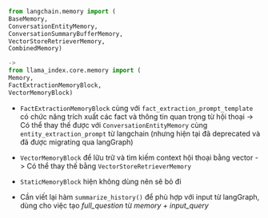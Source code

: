 
```python
from langchain.memory import (
BaseMemory, 
ConversationEntityMemory,
ConversationSummaryBufferMemory, 
VectorStoreRetrieverMemory, 
CombinedMemory)

-> 
from llama_index.core.memory import (
Memory, 
FactExtractionMemoryBlock, 
VectorMemoryBlock)
```

- `FactExtractionMemoryBlock` cùng với `fact_extraction_prompt_template` có chức năng trích xuất các fact và thông tin quan trọng từ hội thoại 
	-> Có thể thay thế được với `ConversationEntityMemory` cùng `entity_extraction_prompt` từ langchain (nhưng hiện tại đã deprecated và đã được migrating qua langGraph)

- `VectorMemoryBlock` để lữu trữ và tìm kiếm context hội thoại bằng vector
	-> Có thể thay thế bằng `VectorStoreRetrieverMemory`

- `StaticMemoryBlock` hiện không dùng nên sẽ bỏ đi 

- Cần viết lại hàm `summarize_history()` để phù hợp với input từ langGraph, dùng cho việc tạo *full_question* từ *memory + input_query*   